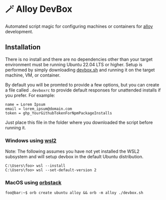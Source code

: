 # 🪄 Alloy DevBox
Automated script magic for configuring machines or containers
for [alloy](https://github.com/StullerInc/alloy) development.

## Installation

There is no install and there are no dependencies other than your target environment must be running Ubuntu 22.04 LTS
or higher. Setup is performed by simply downloading [devbox.sh](devbox.sh) and running it on the target machine, VM, or container.

By default you will be promted to provide a few options, but you can create a file called `.devboxrc` to provide default responses for unattended installs if you prefer. For example:

```env
name = Lorem Ipsum
email = lorem_ipsum@domain.com
token = ghp_YourGithubTokenForNpmPackageInstalls
```
Just place this file in the folder where you downloaded the script before running it.

### Windows using [wsl2](https://learn.microsoft.com/en-us/windows/wsl/install)

Note: The following assumes you have not yet installed the WSL2 subsystem and will setup
devbox in the default Ubuntu distribution.

```shell
C:\Users\foo> wsl --install
C:\Users\foo> wsl --set-default-version 2
```

### MacOS using [orbstack](https://orbstack.dev)
```console
foo@bar:~$ orb create ubuntu alloy && orb -m alloy ./devbox.sh
```
